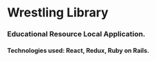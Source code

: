 # Wrestling Library

### Educational Resource Local Application.
#### Technologies used: React, Redux, Ruby on Rails.



